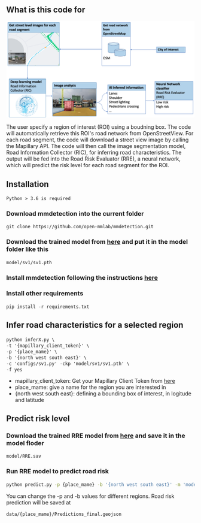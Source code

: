 ## What is this code for

![Tux, the Linux mascot](docs/images/framework.png)

The user specify a region of interest (ROI) using a boudning box. 
The code will automatically retrieve this ROI's road network from OpenStreetView.
For each road segment, the code will download a street view image by calling the Mapillary API.
The code will then call the image segmentation model, Road Information Collector (RIC), for inferring road characteristics. 
The output will be fed into the Road Risk Evaluator (RRE), a neural network, which will predict the risk level for each road segment for the ROI.

## Installation

```{tip}
Python > 3.6 is required
```

### Download mmdetection into the current folder

```{tip}
git clone https://github.com/open-mmlab/mmdetection.git
```

### Download the trained model from [here](https://drive.google.com/uc?export=download&id=1Por_1B_92_4qjDn67tdP--Sau2DsJC43) and put it in the model folder like this

```{tip}
model/sv1/sv1.pth
```

### Install mmdetection following the instructions [here](https://mmdetection.readthedocs.io/en/v2.19.0/get_started.html)

### Install other requirements

```
pip install -r requirements.txt
```

## Infer road characteristics for a selected region

```
python inferX.py \
-t '{mapillary_client_token}' \
-p '{place_mame}' \
-b '{north west south east}' \
-c 'configs/sv1.py' -ckp 'model/sv1/sv1.pth' \
-f yes
```

* mapillary_client_token: Get your Mapillary Client Token from [here](https://www.mapillary.com/dashboard/developers)
* place_mame: give a name for the region you are interested in
* {north west south east}: defining a bounding box of interest, in logitude and latitude


## Predict risk level

### Download the trained RRE model from [here](https://drive.google.com/uc?export=download&id=1_mO_ZPlEjbHIsbAq6L38Ej1CWDHg-Xv9) and save it in the model floder

```
model/RRE.sav
```

### Run RRE model to predict road risk

```bash
python predict.py -p {place_mame} -b '{north west south east}' -m 'model/RRE.sav'
```

You can change the -p and -b values for different regions. 
Road risk prediction will be saved at 

```
data/{place_mame}/Predictions_final.geojson
```